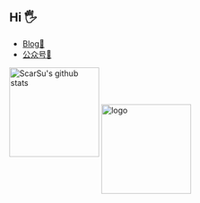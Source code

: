 ## Hi 🖐

- <a href="https://www.scarsu.com/" target="_blank">Blog📖</a>
- <a href="https://scarsu.oss-cn-shanghai.aliyuncs.com/picgo20210226152916.png" target="_blank">公众号📌</a>

<img src="https://github-readme-stats.vercel.app/api?username=scarsu&count_private=true&show_icons=true&theme=dracula&include_all_commits=true" alt="ScarSu's github stats" height="160" />

<img src="https://github-profile-trophy.vercel.app/?username=scarsu&theme=flat&column=7" alt="logo" height="160" align="center" style="margin: auto; margin-bottom: 20px;" />
